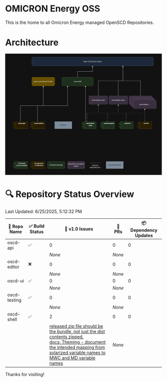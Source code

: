 # OMICRON Energy OSS

This is the home to all Omicron Energy managed OpenSCD Repositories.

# Architecture

![Architecture](/assets/oscd-arch.png)

# 🔍 Repository Status Overview

Last Updated: 6/25/2025, 5:12:32 PM

| 📘 Repo Name | ✅ Build Status | 🐛 v1.0 Issues | 🔁 PRs | 📦 Dependency Updates |
|-------------|----------------|----------------|--------|------------------------|
| oscd-api | ✅ | 0 | 0 | 0 |
| | | _None_ | _None_ | |
| oscd-editor | ❌ | 0 | 0 | 0 |
| | | _None_ | _None_ | |
| oscd-ui | ✅ | 0 | 0 | 0 |
| | | _None_ | _None_ | |
| oscd-testing | ✅ | 0 | 0 | 0 |
| | | _None_ | _None_ | |
| oscd-shell | ✅ | 2 | 0 | 0 |
| | | [released zip file should be the bundle, not just the dist contents zipped.](https://github.com/OMICRONEnergyOSS/oscd-shell/issues/31)<br>[docs: Theming - document the intended mapping from solarized variable names to MWC and MD variable names](https://github.com/OMICRONEnergyOSS/oscd-shell/issues/30) | _None_ | |


Thanks for visiting!
